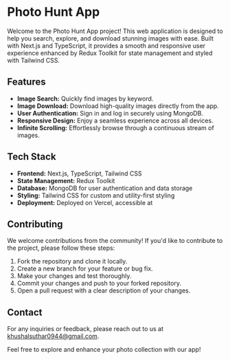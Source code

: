 # Photo Hunt App

Welcome to the Photo Hunt App project! This web application is designed to help you search, explore, and download stunning images with ease. Built with Next.js and TypeScript, it provides a smooth and responsive user experience enhanced by Redux Toolkit for state management and styled with Tailwind CSS.

## Features

- **Image Search:** Quickly find images by keyword.
- **Image Download:** Download high-quality images directly from the app.
- **User Authentication:** Sign in and log in securely using MongoDB.
- **Responsive Design:** Enjoy a seamless experience across all devices.
- **Infinite Scrolling:** Effortlessly browse through a continuous stream of images.

## Tech Stack

- **Frontend:** Next.js, TypeScript, Tailwind CSS
- **State Management:** Redux Toolkit
- **Database:** MongoDB for user authentication and data storage
- **Styling:** Tailwind CSS for custom and utility-first styling
- **Deployment:** Deployed on Vercel, accessible at 

## Contributing

We welcome contributions from the community! If you'd like to contribute to the project, please follow these steps:

1. Fork the repository and clone it locally.
2. Create a new branch for your feature or bug fix.
3. Make your changes and test thoroughly.
4. Commit your changes and push to your forked repository.
5. Open a pull request with a clear description of your changes.

## Contact

For any inquiries or feedback, please reach out to us at [khushalsuthar0944@gmail.com](mailto:khushalsuthar0944@gmail.com).

Feel free to explore and enhance your photo collection with our app!
